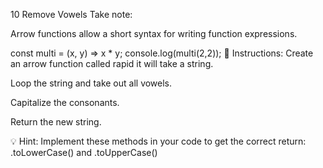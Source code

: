 10 Remove Vowels
Take note:

Arrow functions allow a short syntax for writing function expressions.

const multi = (x, y) => x * y;
console.log(multi(2,2));
📝 Instructions:
Create an arrow function called rapid it will take a string.

Loop the string and take out all vowels.

Capitalize the consonants.

Return the new string.

💡 Hint:
Implement these methods in your code to get the correct return: .toLowerCase() and .toUpperCase()